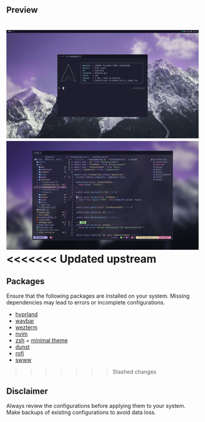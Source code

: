 ## Preview
![preview-hypr](./assets/previews/preview.png)
![preview-hypr](./assets/previews/nvim.png)
<<<<<<< Updated upstream
=======

## Packages
Ensure that the following packages are installed on your system.
Missing dependencies may lead to errors or incomplete configurations.

- [hyprland](https://github.com/hyprwm/Hyprland)
- [waybar](https://github.com/Alexays/Waybar)
- [wezterm](https://github.com/wez/wezterm)
- [nvim](https://github.com/neovim/neovim)
- [zsh](https://github.com/ohmyzsh/ohmyzsh/) + [minimal theme](https://github.com/subnixr/minimal)
- [dunst](https://github.com/dunst-project/dunst)
- [rofi](https://github.com/davatorium/rofi)
- [swww](https://github.com/lgfae/swww)
>>>>>>> Stashed changes

## Disclaimer
Always review the configurations before applying them to your system. Make backups of existing configurations to avoid data loss.
